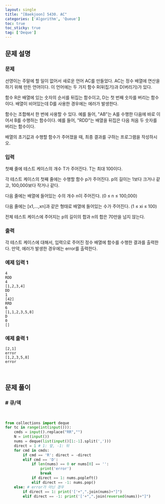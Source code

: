 ```yaml
---
layout: single
title: "[Baekjoon] 5430. AC"
categories: ['Algorithm', 'Queue']
toc: true
toc_sticky: true
tag: ['Deque']
---
```


## 문제 설명

### 문제

선영이는 주말에 할 일이 없어서 새로운 언어 AC를 만들었다. AC는 정수 배열에 연산을 하기 위해 만든 언어이다. 이 언어에는 두 가지 함수 R(뒤집기)과 D(버리기)가 있다.

함수 R은 배열에 있는 숫자의 순서를 뒤집는 함수이고, D는 첫 번째 숫자를 버리는 함수이다. 배열이 비어있는데 D를 사용한 경우에는 에러가 발생한다.

함수는 조합해서 한 번에 사용할 수 있다. 예를 들어, "AB"는 A를 수행한 다음에 바로 이어서 B를 수행하는 함수이다. 예를 들어, "RDD"는 배열을 뒤집은 다음 처음 두 숫자를 버리는 함수이다.

배열의 초기값과 수행할 함수가 주어졌을 때, 최종 결과를 구하는 프로그램을 작성하시오.

### 입력

첫째 줄에 테스트 케이스의 개수 T가 주어진다. T는 최대 100이다.

각 테스트 케이스의 첫째 줄에는 수행할 함수 p가 주어진다. p의 길이는 1보다 크거나 같고, 100,000보다 작거나 같다.

다음 줄에는 배열에 들어있는 수의 개수 n이 주어진다. (0 ≤ n ≤ 100,000)

다음 줄에는 [x1,...,xn]과 같은 형태로 배열에 들어있는 수가 주어진다. (1 ≤ xi ≤ 100)

전체 테스트 케이스에 주어지는 p의 길이의 합과 n의 합은 70만을 넘지 않는다.

### 출력

각 테스트 케이스에 대해서, 입력으로 주어진 정수 배열에 함수를 수행한 결과를 출력한다. 만약, 에러가 발생한 경우에는 error를 출력한다.

### 예제 입력 1 

```
4
RDD
4
[1,2,3,4]
DD
1
[42]
RRD
6
[1,1,2,3,5,8]
D
0
[]
```

### 예제 출력 1 

```
[2,1]
error
[1,2,3,5,8]
error
```

<br>

## 문제 풀이

### \# 큐/덱

<br>

```python
from collections import deque
for tc in range(int(input())):
    cmds = input().replace("RR","")
    N = int(input())
    nums = deque(list(input()[1:-1].split(',')))
    direct = 1 # 1: 앞, -1: 뒤
    for cmd in cmds:
        if cmd == 'R': direct = -direct
        elif cmd == 'D':
            if len(nums) == 0 or nums[0] == '': 
                print('error')
                break
            if direct == 1: nums.popleft()
            elif direct == -1: nums.pop()
    else: # error가 아닌 경우
        if direct == 1: print('['+",".join(nums)+"]")
        elif direct == -1: print('['+",".join(reversed(nums))+"]")
```

<br>









